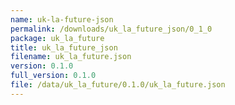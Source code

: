 ```yaml
---
name: uk-la-future-json
permalink: /downloads/uk_la_future_json/0_1_0
package: uk_la_future
title: uk_la_future_json
filename: uk_la_future.json
version: 0.1.0
full_version: 0.1.0
file: /data/uk_la_future/0.1.0/uk_la_future.json
---
```

